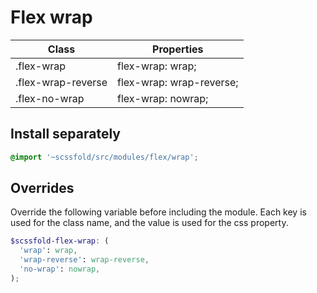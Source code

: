 # Flex wrap

| Class              | Properties                   |
| ------------------ | ---------------------------- |
| .flex-wrap         | flex-wrap: wrap;             |
| .flex-wrap-reverse | flex-wrap: wrap-reverse;     |
| .flex-no-wrap      | flex-wrap: nowrap;           |

## Install separately

```scss
@import '~scssfold/src/modules/flex/wrap';
```

## Overrides

Override the following variable before including the module. Each key is used for the class name, and the value is used for the css property.

```scss
$scssfold-flex-wrap: (
  'wrap': wrap,
  'wrap-reverse': wrap-reverse,
  'no-wrap': nowrap,
);
```
